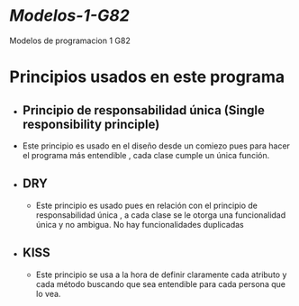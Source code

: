 # *Modelos-1-G82*
Modelos de programacion 1 G82

# Principios usados en este programa

- ## Principio de responsabilidad única (Single responsibility principle)
 - Este principio es usado en el diseño desde un comiezo pues para hacer el programa más entendible , cada clase cumple un única función.

- ## DRY 
  - Este principio es usado pues en relación con el principio de responsabilidad única , a cada clase se le otorga una funcionalidad única y no ambigua. No hay funcionalidades duplicadas

- ## KISS
  - Este principio se usa a la hora de definir claramente cada atributo y cada método buscando que sea entendible para cada persona que lo vea.
